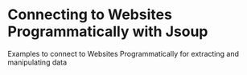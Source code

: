 # Connecting to Websites Programmatically with Jsoup

Examples to connect to Websites Programmatically for extracting and manipulating data
